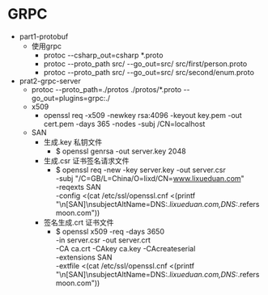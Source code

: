# GRPC
- part1-protobuf 
  - 使用grpc
    - protoc --csharp_out=csharp *.proto
    - protoc --proto_path src/ --go_out=src/ src/first/person.proto 
    - protoc --proto_path src/ --go_out=src/ src/second/enum.proto 
- prat2-grpc-server
  - protoc --proto_path=./protos ./protos/*.proto --go_out=plugins=grpc:./
  - x509
    - openssl req -x509 -newkey rsa:4096 -keyout key.pem -out cert.pem -days 365 -nodes -subj /CN=localhost
  - SAN
    - 生成.key  私钥文件
      - $ openssl genrsa -out server.key 2048
    - 生成.csr 证书签名请求文件
      - $ openssl req -new -key server.key -out server.csr \
      -subj "/C=GB/L=China/O=lixd/CN=www.lixueduan.com" \
      -reqexts SAN \
      -config <(cat /etc/ssl/openssl.cnf <(printf "\n[SAN]\nsubjectAltName=DNS:*.lixueduan.com,DNS:*.refersmoon.com"))
    - 签名生成.crt 证书文件
      - $ openssl x509 -req -days 3650 \
      -in server.csr -out server.crt \
      -CA ca.crt -CAkey ca.key -CAcreateserial \
      -extensions SAN \
      -extfile <(cat /etc/ssl/openssl.cnf <(printf "\n[SAN]\nsubjectAltName=DNS:*.lixueduan.com,DNS:*.refersmoon.com"))
